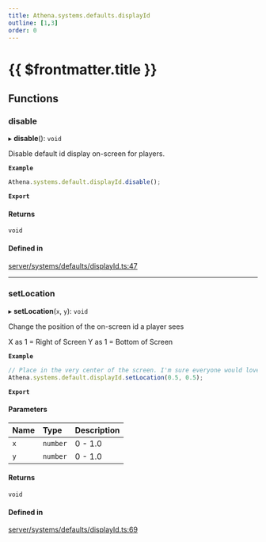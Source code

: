 ```yaml
---
title: Athena.systems.defaults.displayId
outline: [1,3]
order: 0
---
```


# {{ $frontmatter.title }}


## Functions

### disable

▸ **disable**(): `void`

Disable default id display on-screen for players.

**`Example`**

```ts
Athena.systems.default.displayId.disable();
```

**`Export`**

#### Returns

`void`

#### Defined in

[server/systems/defaults/displayId.ts:47](https://github.com/Stuyk/altv-athena/blob/627294b/src/core/server/systems/defaults/displayId.ts#L47)

___

### setLocation

▸ **setLocation**(`x`, `y`): `void`

Change the position of the on-screen id a player sees

X as 1 = Right of Screen
Y as 1 = Bottom of Screen

**`Example`**

```ts
// Place in the very center of the screen. I'm sure everyone would love it.
Athena.systems.default.displayId.setLocation(0.5, 0.5);
```

**`Export`**

#### Parameters

| Name | Type | Description |
| :------ | :------ | :------ |
| `x` | `number` | 0 - 1.0 |
| `y` | `number` | 0 - 1.0 |

#### Returns

`void`

#### Defined in

[server/systems/defaults/displayId.ts:69](https://github.com/Stuyk/altv-athena/blob/627294b/src/core/server/systems/defaults/displayId.ts#L69)
